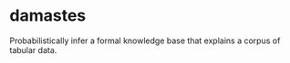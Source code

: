 damastes
========

Probabilistically infer a formal knowledge base that explains a corpus of tabular data.
